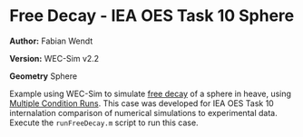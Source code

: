 # Free Decay - IEA OES Task 10 Sphere

**Author:**	Fabian Wendt

**Version:**	WEC-Sim v2.2

**Geometry**	Sphere

Example using WEC-Sim to simulate [free decay](http://wec-sim.github.io/WEC-Sim/advanced_features.html#decay-tests) of a sphere in heave, using [Multiple Condition Runs](http://wec-sim.github.io/WEC-Sim/advanced_features.html#multiple-condition-runs-mcr). This case was developed for IEA OES Task 10 internalation comparison of numerical simulations to experimental data. Execute the `runFreeDecay.m` script to run this case. 



